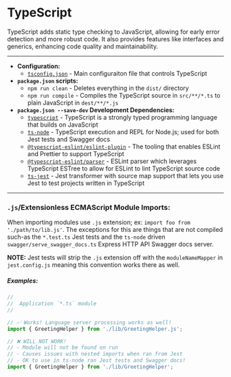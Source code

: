 # TypeScript

TypeScript adds static type checking to JavaScript, allowing for early error detection and more robust code. It also provides features like interfaces and generics, enhancing code quality and maintainability.

---

* **Configuration:**
    - [`tsconfig.json`](../tsconfig.json) - Main configuraiton file that controls TypeScript
* **`package.json` scripts:**
    - `npm run clean` - Deletes everything in the `dist/` directory
    - `npm run compile` - Compiles the TypeScript source in `src/**/*.ts` to plain JavaScript in `dest/**/*.js`
* **`package.json --save-dev` Development Dependencies:**
    - [`typescript`](https://www.typescriptlang.org/) - TypeScript is a strongly typed programming language that builds on JavaScript
    - [`ts-node`](https://typestrong.org/ts-node/) - TypeScript execution and REPL for Node.js; used for both Jest tests and Swagger docs
    - [`@typescript-eslint/eslint-plugin`](https://typescript-eslint.io/) - The tooling that enables ESLint and Prettier to support TypeScript
    - [`@typescript-eslint/parser`](https://github.com/typescript-eslint/typescript-eslint) - ESLint parser which leverages TypeScript ESTree to allow for ESLint to lint TypeScript source code
    - [`ts-jest`](https://www.npmjs.com/package/ts-jest) - Jest transformer with source map support that lets you use Jest to test projects written in TypeScript

---

### `.js`/Extensionless ECMAScript Module Imports:

When importing modules use `.js` extension; ex: `import foo from './path/to/lib.js'`. The exceptions for this are things that are not compiled such-as the `*.test.ts` Jest tests and the `ts-node` driven `swagger/serve_swagger_docs.ts` Express HTTP API Swagger docs server.

**NOTE:** Jest tests will strip the `.js` extension off with the `moduleNameMapper` in `jest.config.js` meaning this convention works there as well.

##### Examples:

```typescript
//
//  Application `*.ts` module
//

// ✅ Works! Language server processing works as well!
import { GreetingHelper } from './lib/GreetingHelper.js';

// ❌ WILL NOT WORK!
// - Module will not be found on run
// - Causes issues with nested imports when ran from Jest
// - OK to use in ts-node ran Jest tests and Swagger docs!
import { GreetingHelper } from './lib/GreetingHelper';
```
